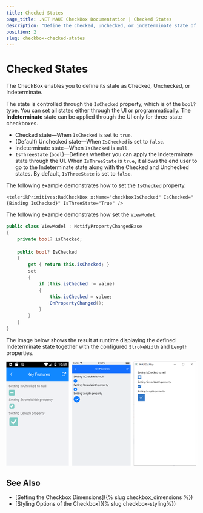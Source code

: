 ```yaml
---
title: Checked States
page_title: .NET MAUI CheckBox Documentation | Checked States
description: "Define the checked, unchecked, or indeterminate state of the Telerik CheckBox for .NET MAUI."
position: 2
slug: checkbox-checked-states
---
```


# Checked States

The CheckBox enables you to define its state as Checked, Unchecked, or Indeterminate.

The state is controlled through the `IsChecked` property, which is of the `bool?` type. You can set all states either through the UI or programmatically. The **Indeterminate** state can be applied through the UI only for three-state checkboxes.

* Checked state&mdash;When `IsChecked` is set to `true`.
* (Default) Unchecked state&mdash;When `IsChecked` is set to `false`.
* Indeterminate state&mdash;When `IsChecked` is `null`.
* `IsThreeState` (`bool`)&mdash;Defines whether you can apply the Indeterminate state through the UI. When `IsThreeState` is `true`, it allows the end user to go to the Indeterminate state along with the Checked and Unchecked states. By default, `IsThreeState` is set to `false`.

The following example demonstrates how to set the `IsChecked` property.

```XAMl
<telerikPrimitives:RadCheckBox x:Name="checkboxIsChecked" IsChecked="{Binding IsChecked}" IsThreeState="True" />
```

The following example demonstrates how set the `ViewModel`.

```C#
public class ViewModel : NotifyPropertyChangedBase
{
    private bool? isChecked;

    public bool? IsChecked
    {
        get { return this.isChecked; }
        set
        {
            if (this.isChecked != value)
            {
                this.isChecked = value;
                OnPropertyChanged();
            }
        }
    }
}
```

The image below shows the result at runtime displaying the defined Indeterminate state together with the configured `StrokeWidth` and `Length` properties.

![CheckBox Key Feature Example](images/checkbox-features.png)


## See Also

- [Setting the Checkbox Dimensions]({% slug checkbox_dimensions %})
- [Styling Options of the Checkbox]({% slug checkbox-styling%})
